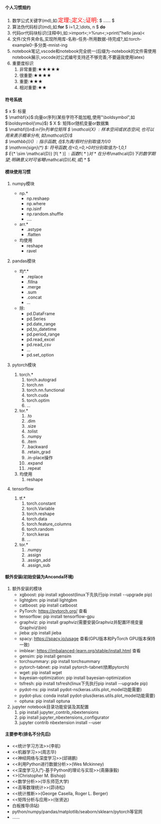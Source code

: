 #### 个人习惯规约
1. 数学公式关键字(md),如:<font color='red' size=4>定理:</font>;<font color='red' size=4>定义:</font>;<font color='red' size=4>证明:</font> $ ...... $
2. 算法伪代码标识(md),如:**for**  $ i=1,2,\dots, n $ **do**
3. 代码or代码块标识(注释中),如:>import<;>%run<;>print("hello java)<
4. 文件/文件夹命名,实现所用库-名称-任务-所用数据-待完成?,如:torch-example0-多分类-mnist-ing
5. notebook笔记,vscode和notebook完全统一(后缀为-notebook的文件需使用notebook展示,vocode对公式编号支持还不够完善;不要逼我使用latex)
6. 重要度标识
   1. 非常重要:★★★★★
   2. 很重要:★★★★
   3. 重要:★★★
   4. 相对重要:★★


#### 符号系统
$ x $: 标量      
$ \mathbf{x}$:向量or序列(某些字符不能加粗,使用"\boldsymbol",如$\boldsymbol{\mu}$) 
$ X $: 矩阵or随机变量or数据集   
$ \mathbf{I}_n$:n行n列单位矩阵
$ \mathcal{X} $: 样本空间或状态空间,也可以用来表示概率分布,如$\mathcal{D}$     
$ \mathbb{I}(*) $:  指示函数,在$*$为真/假时分别取值为1/0   
$ \mathrm{sign}(*) $:  符号函数,在<0,=0,>0时分别取值为-1,0,1  
$ E_{* \sim \mathcal{D}} [f( * )] $: 函数$f( * )$对$ * $在分布$\mathcal{D}$下的数学期望;明确意义时可省略$\mathcal{D}$[和,或]$ * $


#### 模块使用习惯
1. numpy模块
    * np.\*
      * np.reshaep
      * np.where
      * np.isinf
      * np.random.shuffle
      * ....
    * arr.\*
      * .astype
      * .flatten
    * 均使用
      * reshape
      * ravel


2. pandas模块
    * 均$*.*$
      * .replace
      * .fillna
      * .merge
      * .sum
      * .concat
      * ...
    * 除:
        * pd.DataFrame
        * pd.Series
        * pd.date_range
        * pd,to_datetime
        * pd.period_range
        * pd.read_excel
        * pd.read_csv
        * ...
        * pd.set_option


3. pytorch模块
    1. torch.\*
       1. torch.autograd
       2. torch.nn
       3. torch.nn.functional
       4. torch.cuda
       5. torch.optim
       6. ...
    2. tor.\*
       1. .to
       2. .dim
       3. .size
       4. .tolist
       5. .numpy
       6. .item
       7. .backward
       8. .retain_grad
       9. .in-place操作
       10. .expand
       11. .repeat
    3. 均使用
       1. reshape


4. tensorflow
   1. tf.\*
      1. torch.constant
      2. torch.Variable
      3. torch.reshape
      4. torch.data
      5. torch.feature_columns
      6. torch.random
      7. torch.keras
      8. ...
   2. tor.\*
      1. .numpy
      2. .assign
      3. .assign_add
      4. .assign_sub


#### 额外安装(初始安装为Anconda环境)
1. 额外安装的模块
    * xgboost: pip install xgboost(linux下先执行pip install --upgrade pip)
    * lightgbm: pip install lightgbm
    * catboost: pip install catboost  
    * PyTorch: https://pytorch.org/ 查看
    * tensorflow: pip install tensorflow-gpu
    * graphviz: pip install graphviz(需要安装Graphviz并配置环境变量Graphviz\bin)
    * jieba: pip install jieba
    * spacy: https://spacy.io/usage 查看(GPU版本和PyTorch GPU版本保持一致)
    * imblear: https://imbalanced-learn.org/stable/install.html 查看
    * gensim: pip install gensim
    * torchsummary: pip install torchsummary
    * pytorch-tabnet: pip install pytorch-tabnet(依赖pytorch)
    * wget: pip install wget
    * bayesian-optimization: pip install bayesian-optimization
    * tsfresh: pip install tsfresh(linux下先执行pip install --upgrade pip)
    * pydot-ns: pip install pydot-ns(keras.utils.plot_model功能需要)
    * pydot-plus: conda install pydot-plus(keras.utils.plot_model功能需要)
    * optuna: pip install optuna
2. jupyter notebook目录功能安装及其配置
	1. pip install jupyter_contrib_nbextensions   
	2. pip install jupyter_nbextensions_configurator    
	3. jupyter contrib nbextension install --user    


#### 主要参考(排名不分先后)
* <<统计学习方法>>(李航)
* <<机器学习>>(周志华)
* <<神经网络与深度学习>>(邱锡鹏)
* <<利用Python进行数据分析>>(Wes Mckinney)
* <<深度学习入门-基于Python的理论与实现>>(斋藤康毅)
* <<Pattern Recognition and Machine Learning>>(Christopher M. Bishop)
* <<数学分析>>(华东师范大学)
* <<高等数理统计>>(茆诗松)
* <<统计推断>>(George Casella, Roger L. Berger)
* <<矩阵分析与应用>>(张贤达)
* 白板推导(B站)
* python/numpy/pandas/matplotlib/seaborn/sklearn/pytorch等官网
* ......